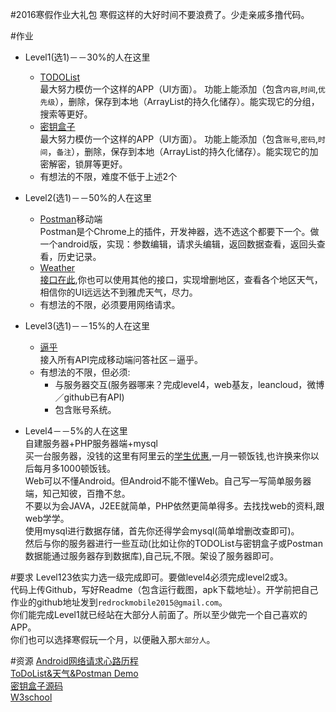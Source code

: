 #2016寒假作业大礼包
寒假这样的大好时间不要浪费了。少走亲戚多撸代码。

#作业
+ Level1(选1)－－30%的人在这里  
    + [TODOList](https://play.google.com/store/apps/details?id=com.todoist&hl=zh-CN)  
    最大努力模仿一个这样的APP（UI方面）。
    功能上能添加（包含`内容`,`时间`,`优先级`），删除，保存到本地（ArrayList的持久化储存）。能实现它的分组，搜索等更好。
    + [密钥盒子](https://play.google.com/store/apps/details?id=com.jude.keychain&hl=zh-CN)  
    最大努力模仿一个这样的APP（UI方面）。
    功能上能添加（包含`账号`,`密码`,`时间`，`备注`），删除，保存到本地（ArrayList的持久化储存）。能实现它的加密解密，锁屏等更好。
    + 有想法的不限，难度不低于上述2个
+ Level2(选1)－－50%的人在这里
    + [Postman](http://www.getpostman.com/)移动端  
    Postman是个Chrome上的插件，开发神器，选不选这个都要下一个。做一个android版，实现：参数编辑，请求头编辑，返回数据查看，返回头查看，历史记录。
    + [Weather](https://play.google.com/store/apps/details?id=com.yahoo.mobile.client.android.weather&hl=zh-CN)  
    [接口在此](http://openweather.weather.com.cn/),你也可以使用其他的接口，实现增删地区，查看各个地区天气，相信你的UI远远达不到雅虎天气，尽力。
    + 有想法的不限，必须要用网络请求。

+ Level3(选1)－－15%的人在这里
    + [逼乎](https://github.com/Jude95/know_web)  
    接入所有API完成移动端问答社区－逼乎。  
    + 有想法的不限，但必须:
        + 与服务器交互(服务器哪来？完成level4，web基友，leancloud，微博／github已有API)   
        + 包含账号系统。
    
+ Level4－－5%的人在这里  
    自建服务器+PHP服务器端+mysql  
    买一台服务器，没钱的这里有阿里云的[学生优惠](http://www.aliyun.com/act/aliyun/campus.html?spm=5176.383338.1909776.12.q2dmDK),一月一顿饭钱,也许换来你以后每月多1000顿饭钱。  
    Web可以不懂Android。但Android不能不懂Web。自己写一写简单服务器端，知己知彼，百撸不怠。  
    不要以为会JAVA，J2EE就简单，PHP依然更简单得多。去找找web的资料,跟web学学。  
    使用mysql进行数据存储，首先你还得学会mysql(简单增删改查即可)。  
    然后与你的服务器进行一些互动(比如让你的TODOList与密钥盒子或Postman数据能通过服务器存到数据库),自己玩,不限。架设了服务器即可。
    
    
#要求
Level123依实力选一级完成即可。要做level4必须完成level2或3。   
代码上传Github，写好Readme（包含运行截图，apk下载地址）。开学前把自己作业的github地址发到` redrockmobile2015@gmail.com `。  
你们能完成Level1就已经站在大部分人前面了。所以至少做完一个自己喜欢的APP。  
你们也可以选择寒假玩一个月，以便融入那`大部分人`。   

#资源
[Android网络请求心路历程](http://www.jianshu.com/p/3141d4e46240)  
[ToDoList&天气&Postman Demo](https://github.com/llxdaxia/HomeWork)   
[密钥盒子源码](https://github.com/Jude95/KeyChain)  
[W3school](http://www.w3school.com.cn/)  

    
    
    
    
